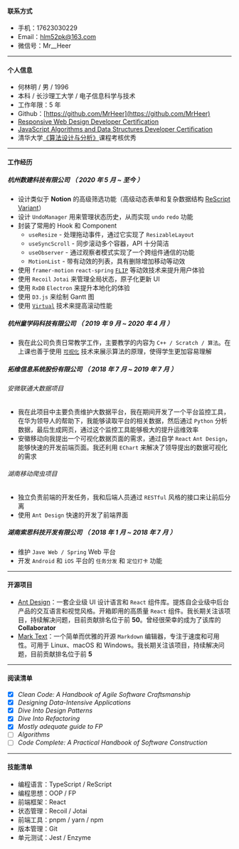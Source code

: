 #### 联系方式

- 手机：17623030229
- Email：hlm52pk@163.com
- 微信号：Mr\_\_Heer

---

#### 个人信息

- 何林明 / 男 / 1996
- 本科 / 长沙理工大学 / 电子信息科学与技术
- 工作年限：5 年
- Github：[https://github.com/MrHeer](https://github.com/MrHeer)
- [Responsive Web Design Developer Certification](https://www.freecodecamp.org/certification/mrheer/responsive-web-design)
- [JavaScript Algorithms and Data Structures Developer Certification](https://www.freecodecamp.org/certification/mrheer/javascript-algorithms-and-data-structures)
- 清华大学[《算法设计与分析》](https://www.xuetangx.com/download_credential/pYMHZiT-EZF.pdf)课程考核优秀

---

#### 工作经历

##### 杭州数建科技有限公司 （ 2020 年 5 月 ~ 至今 ）

- 设计类似于 **Notion** 的高级筛选功能（高级动态表单和复杂数据结构 [ReScript Variant](https://rescript-lang.org/docs/manual/latest/variant)）
- 设计 `UndoManager` 用来管理状态历史，从而实现 `undo` `redo` 功能
- 封装了常用的 Hook 和 Component
  - `useResize` - 处理拖动事件，通过它实现了 `ResizableLayout`
  - `useSyncScroll` - 同步滚动多个容器，API 十分简洁
  - `useObserver` - 通过观察者模式实现了一个跨组件通信的功能
  - `MotionList` - 带有动效的列表，具有删除增加移动等动效
- 使用 `framer-motion` `react-spring` [`FLIP`](https://aerotwist.com/blog/flip-your-animations/) 等动效技术来提升用户体验
- 使用 `Recoil` `Jotai` 来管理全局状态，原子化更新 UI
- 使用 `RxDB` `Electron` 来提升本地化的体验
- 使用 `D3.js` 来绘制 Gantt 图
- 使用 [`Virtual`](https://tanstack.com/virtual/v3) 技术来提高滚动性能

##### 杭州童学码科技有限公司 （ 2019 年 9 月 ~ 2020 年 4 月 ）

- 我在此公司负责日常教学工作，主要教学的内容为 `C++ / Scratch / 算法`。在上课也善于使用 [`可视化`](https://visualgo.net/en) 技术来展示算法的原理，使得学生更加容易理解

##### 拓维信息系统股份有限公司 （ 2018 年 7 月 ~ 2019 年 7 月 ）

###### 安微联通大数据项目

- 我在此项目中主要负责维护大数据平台，我在期间开发了一个平台监控工具，在华为领导人的帮助下，我能够读取平台的相关数据，然后通过 `Python` 分析数据，最后生成网页，通过这个监控工具能够极大的提升运维效率
- 安徽移动向我提出一个可视化数据页面的需求，通过自学 `React` `Ant Design`，能够快速的开发前端页面。我还利用 `EChart` 来解决了领导提出的数据可视化的需求

###### 湖南移动爬虫项目

- 独立负责前端的开发任务，我和后端人员通过 `RESTful` 风格的接口来让前后分离
- 使用 `Ant Design` 快速的开发了前端界面

##### 湖南索思科技开发有限公司 （ 2018 年 1 月 ~ 2018 年 7 月 ）

- 维护 `Jave Web / Spring` Web 平台
- 开发 `Android` 和 `iOS` 平台的 `任务分发` 和 `定位打卡` 功能

---

#### 开源项目

- [Ant Design](https://github.com/ant-design/ant-design)：一套企业级 UI 设计语言和 `React` 组件库。提炼自企业级中后台产品的交互语言和视觉风格。开箱即用的高质量 `React` 组件。我长期关注该项目，持续解决问题，目前贡献排名位于前 **50**。曾经很荣幸的成为了该库的 **Collaborator**
- [Mark Text](https://github.com/marktext/marktext)：一个简单而优雅的开源 `Markdown` 编辑器，专注于速度和可用性。可用于 Linux、macOS 和 Windows。我长期关注该项目，持续解决问题，目前贡献排名位于前 **5**

---

#### 阅读清单

- [x] *Clean Code: A Handbook of Agile Software Craftsmanship*
- [x] *Designing Data-Intensive Applications*
- [x] *Dive Into Design Patterns*
- [x] *Dive Into Refactoring*
- [x] *Mostly adequate guide to FP*
- [ ] *Algorithms*
- [ ] *Code Complete: A Practical Handbook of Software Construction*

---

#### 技能清单

- 编程语言：TypeScript / ReScript
- 编程思想：OOP / FP
- 前端框架：React
- 状态管理：Recoil / Jotai
- 前端工具：pnpm / yarn / npm
- 版本管理：Git
- 单元测试：Jest / Enzyme

